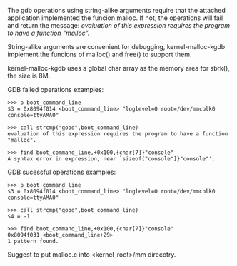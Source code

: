 The gdb operations using string-alike arguments require that the attached application implemented the funcion malloc.
If not, the operations will fail and return the message: *evaluation of this expression requires the program to have a function "malloc".*

String-alike arguments are convenient for debugging, kernel-malloc-kgdb implement the funcions of malloc() and free() to support them.

kernel-malloc-kgdb uses a global char array as the memory area for sbrk(), the size is 8M.

GDB failed operations examples:

```shell
>>> p boot_command_line 
$3 = 0x8094f014 <boot_command_line> "loglevel=0 root=/dev/mmcblk0 console=ttyAMA0"

>>> call strcmp("good",boot_command_line)
evaluation of this expression requires the program to have a function "malloc".

>>> find boot_command_line,+0x100,{char[7]}"console"
A syntax error in expression, near `sizeof("console"]}"console"'.
```
GDB sucessful operations examples:
```shell
>>> p boot_command_line 
$3 = 0x8094f014 <boot_command_line> "loglevel=0 root=/dev/mmcblk0 console=ttyAMA0"

>>> call strcmp("good",boot_command_line)
$4 = -1

>>> find boot_command_line,+0x100,{char[7]}"console"
0x8094f031 <boot_command_line+29>
1 pattern found.
```

Suggest to put malloc.c into <kernel_root>/mm direcotry.
